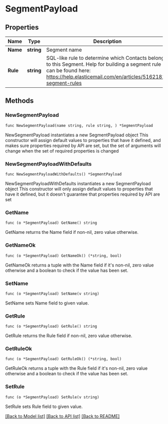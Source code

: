 # SegmentPayload

## Properties

Name | Type | Description | Notes
------------ | ------------- | ------------- | -------------
**Name** | **string** | Segment name | 
**Rule** | **string** | SQL-like rule to determine which Contacts belong to this Segment. Help for building a segment rule can be found here: https://help.elasticemail.com/en/articles/5162182-segment-rules | 

## Methods

### NewSegmentPayload

`func NewSegmentPayload(name string, rule string, ) *SegmentPayload`

NewSegmentPayload instantiates a new SegmentPayload object
This constructor will assign default values to properties that have it defined,
and makes sure properties required by API are set, but the set of arguments
will change when the set of required properties is changed

### NewSegmentPayloadWithDefaults

`func NewSegmentPayloadWithDefaults() *SegmentPayload`

NewSegmentPayloadWithDefaults instantiates a new SegmentPayload object
This constructor will only assign default values to properties that have it defined,
but it doesn't guarantee that properties required by API are set

### GetName

`func (o *SegmentPayload) GetName() string`

GetName returns the Name field if non-nil, zero value otherwise.

### GetNameOk

`func (o *SegmentPayload) GetNameOk() (*string, bool)`

GetNameOk returns a tuple with the Name field if it's non-nil, zero value otherwise
and a boolean to check if the value has been set.

### SetName

`func (o *SegmentPayload) SetName(v string)`

SetName sets Name field to given value.


### GetRule

`func (o *SegmentPayload) GetRule() string`

GetRule returns the Rule field if non-nil, zero value otherwise.

### GetRuleOk

`func (o *SegmentPayload) GetRuleOk() (*string, bool)`

GetRuleOk returns a tuple with the Rule field if it's non-nil, zero value otherwise
and a boolean to check if the value has been set.

### SetRule

`func (o *SegmentPayload) SetRule(v string)`

SetRule sets Rule field to given value.



[[Back to Model list]](../README.md#documentation-for-models) [[Back to API list]](../README.md#documentation-for-api-endpoints) [[Back to README]](../README.md)


